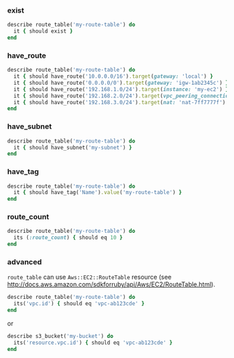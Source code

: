 ### exist

```ruby
describe route_table('my-route-table') do
  it { should exist }
end
```

### have_route

```ruby
describe route_table('my-route-table') do
  it { should have_route('10.0.0.0/16').target(gateway: 'local') }
  it { should have_route('0.0.0.0/0').target(gateway: 'igw-1ab2345c') }
  it { should have_route('192.168.1.0/24').target(instance: 'my-ec2') }
  it { should have_route('192.168.2.0/24').target(vpc_peering_connection: 'my-pcx') }
  it { should have_route('192.168.3.0/24').target(nat: 'nat-7ff7777f') }
end
```

### have_subnet

```ruby
describe route_table('my-route-table') do
  it { should have_subnet('my-subnet') }
end
```

### have_tag

```ruby
describe route_table('my-route-table') do
  it { should have_tag('Name').value('my-route-table') }
end
```

### route_count
```ruby
describe route_table('my-route-table') do
  its (:route_count) { should eq 10 }
end
```

### advanced

`route_table` can use `Aws::EC2::RouteTable` resource (see http://docs.aws.amazon.com/sdkforruby/api/Aws/EC2/RouteTable.html).

```ruby
describe route_table('my-route-table') do
  its('vpc.id') { should eq 'vpc-ab123cde' }
end
```

or

```ruby
describe s3_bucket('my-bucket') do
  its('resource.vpc.id') { should eq 'vpc-ab123cde' }
end
```
